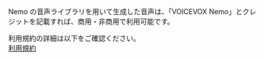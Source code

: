 Nemo の音声ライブラリを用いて生成した音声は、「VOICEVOX Nemo」とクレジットを記載すれば、商用・非商用で利用可能です。

利用規約の詳細は以下をご確認ください。  
[利用規約](/nemo/term/)
